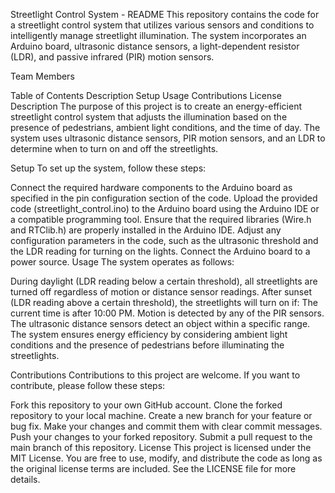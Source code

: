 Streetlight Control System - README
This repository contains the code for a streetlight control system that utilizes various sensors and conditions to intelligently manage streetlight illumination. The system incorporates an Arduino board, ultrasonic distance sensors, a light-dependent resistor (LDR), and passive infrared (PIR) motion sensors.

Team Members
 
Table of Contents
Description
Setup
Usage
Contributions
License
Description
The purpose of this project is to create an energy-efficient streetlight control system that adjusts the illumination based on the presence of pedestrians, ambient light conditions, and the time of day. The system uses ultrasonic distance sensors, PIR motion sensors, and an LDR to determine when to turn on and off the streetlights.

Setup
To set up the system, follow these steps:

Connect the required hardware components to the Arduino board as specified in the pin configuration section of the code.
Upload the provided code (streetlight_control.ino) to the Arduino board using the Arduino IDE or a compatible programming tool.
Ensure that the required libraries (Wire.h and RTClib.h) are properly installed in the Arduino IDE.
Adjust any configuration parameters in the code, such as the ultrasonic threshold and the LDR reading for turning on the lights.
Connect the Arduino board to a power source.
Usage
The system operates as follows:

During daylight (LDR reading below a certain threshold), all streetlights are turned off regardless of motion or distance sensor readings.
After sunset (LDR reading above a certain threshold), the streetlights will turn on if:
The current time is after 10:00 PM.
Motion is detected by any of the PIR sensors.
The ultrasonic distance sensors detect an object within a specific range.
The system ensures energy efficiency by considering ambient light conditions and the presence of pedestrians before illuminating the streetlights.

Contributions
Contributions to this project are welcome. If you want to contribute, please follow these steps:

Fork this repository to your own GitHub account.
Clone the forked repository to your local machine.
Create a new branch for your feature or bug fix.
Make your changes and commit them with clear commit messages.
Push your changes to your forked repository.
Submit a pull request to the main branch of this repository.
License
This project is licensed under the MIT License. You are free to use, modify, and distribute the code as long as the original license terms are included. See the LICENSE file for more details.